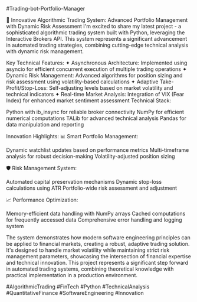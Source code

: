 #Trading-bot-Portfolio-Manager

🚀 Innovative Algorithmic Trading System: Advanced Portfolio Management with Dynamic Risk Assessment
I'm excited to share my latest project - a sophisticated algorithmic trading system built with Python, leveraging the Interactive Brokers API. 
This system represents a significant advancement in automated trading strategies, combining cutting-edge technical analysis with dynamic risk management.

Key Technical Features:
✦ Asynchronous Architecture: Implemented using asyncio for efficient concurrent execution of multiple trading operations
✦ Dynamic Risk Management: Advanced algorithms for position sizing and risk assessment using volatility-based calculations
✦ Adaptive Take-Profit/Stop-Loss: Self-adjusting levels based on market volatility and technical indicators
✦ Real-time Market Analysis: Integration of VIX (Fear Index) for enhanced market sentiment assessment
Technical Stack:

Python with ib_insync for reliable broker connectivity
NumPy for efficient numerical computations
TALib for advanced technical analysis
Pandas for data manipulation and reporting

Innovation Highlights:
📊 Smart Portfolio Management:

Dynamic watchlist updates based on performance metrics
Multi-timeframe analysis for robust decision-making
Volatility-adjusted position sizing

🛡️ Risk Management System:

Automated capital preservation mechanisms
Dynamic stop-loss calculations using ATR
Portfolio-wide risk assessment and adjustment

📈 Performance Optimization:

Memory-efficient data handling with NumPy arrays
Cached computations for frequently accessed data
Comprehensive error handling and logging system

The system demonstrates how modern software engineering principles can be applied to financial markets, creating a robust, adaptive trading solution. 
It's designed to handle market volatility while maintaining strict risk management parameters, showcasing the intersection of financial expertise and technical innovation.
This project represents a significant step forward in automated trading systems, combining theoretical knowledge with practical implementation in a production environment.

#AlgorithmicTrading #FinTech #Python #TechnicalAnalysis #QuantitativeFinance #SoftwareEngineering #Innovation

